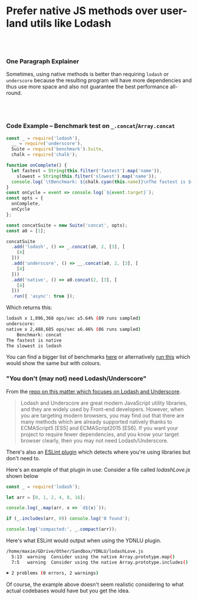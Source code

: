 # Prefer native JS methods over user-land utils like Lodash

<br/><br/>

### One Paragraph Explainer

Sometimes, using native methods is better than requiring `lodash` or `underscore` because the resulting program will have more dependencies and thus use more space and also not guarantee the best performance all-round.

<!-- comp here: https://gist.github.com/Berkmann18/3a99f308d58535ab0719ac8fc3c3b8bb-->

<br/><br/>

### Code Example – Benchmark test on `_.concat`/`Array.concat`

```javascript
const _ = require('lodash'),
  __ = require('underscore'),
  Suite = require('benchmark').Suite,
  chalk = require('chalk');

function onComplete() {
  let fastest = String(this.filter('fastest').map('name')),
    slowest = String(this.filter('slowest').map('name'));
  console.log(`\tBenchmark: ${chalk.cyan(this.name)}\nThe fastest is ${chalk.black.bgGreen(fastest)}\nThe slowest is ${chalk.black.bgRed(slowest)}\n`)
}
const onCycle = event => console.log(`${event.target}`);
const opts = {
  onComplete,
  onCycle
};

const concatSuite = new Suite('concat', opts);
const a0 = [1];

concatSuite
  .add('lodash', () => _.concat(a0, 2, [3], [
    [4]
  ]))
  .add('underscore', () => __.concat(a0, 2, [3], [
    [4]
  ]))
  .add('native', () => a0.concat(2, [3], [
    [4]
  ]))
  .run({ 'async': true });
```

Which returns this:
```bash
lodash x 1,896,368 ops/sec ±5.64% (89 runs sampled)
underscore:
native x 2,488,685 ops/sec ±6.46% (86 runs sampled)
	Benchmark: concat
The fastest is native
The slowest is lodash
```
You can find a bigger list of benchmarks [here](https://github.com/Berkmann18/NativeVsUtils/blob/master/index.txt) or alternatively [run this](https://github.com/Berkmann18/NativeVsUtils/blob/master/index.js) which would show the same but with colours.

### "You don't (may not) need Lodash/Underscore"

From the [repo on this matter which focuses on Lodash and Underscore](https://github.com/you-dont-need/You-Dont-Need-Lodash-Underscore).

 > Lodash and Underscore are great modern JavaScript utility libraries, and they are widely used by Front-end developers. However, when you are targeting modern browsers, you may find out that there are many methods which are already supported natively thanks to ECMAScript5 [ES5] and ECMAScript2015 [ES6]. If you want your project to require fewer dependencies, and you know your target browser clearly, then you may not need Lodash/Underscore.

 There's also an [ESLint plugin](https://www.npmjs.com/package/eslint-plugin-you-dont-need-lodash-underscore) which detects where you're using libraries but don't need to.

Here's an example of that plugin in use:
Consider a file called _lodashLove.js_ shown below
```js
const _ = require('lodash');

let arr = [0, 1, 2, 4, 8, 16];

console.log(_.map(arr, x => `d${x}`));

if (_.includes(arr, 0)) console.log('0 found');

console.log('compacted:', _.compact(arr));
```

Here's what ESLint would output when using the YDNLU plugin.
```bash
/home/maxie/GDrive/Other/Sandbox/YDNLU/lodashLove.js
  5:13  warning  Consider using the native Array.prototype.map()       you-dont-need-lodash-underscore/map
  7:5   warning  Consider using the native Array.prototype.includes()  you-dont-need-lodash-underscore/includes

✖ 2 problems (0 errors, 2 warnings)
```

Of course, the example above doesn't seem realistic considering to what actual codebases would have but you get the idea.
